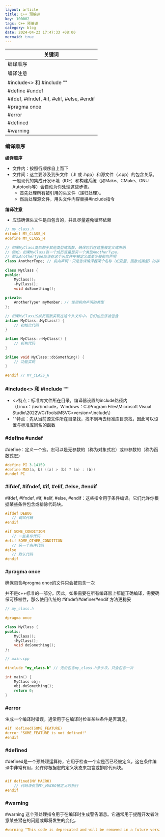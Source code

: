 ```yaml
---
layout: article
title: C++ 预编译
key: 100002
tags: C++ 预编译
category: blog
date: 2024-04-23 17:47:33 +08:00
mermaid: true
---
```


  | 关键词 |
  |---|
  | 编译顺序 |
  | 编译注意 |
  | #include<> 和 #include "" |
  | #define #undef |
  | #ifdef, #ifndef, #if, #elif, #else, #endif |
  | #pragma once |
  | #error |
  | #defined |
  | #warning |

### 编译顺序

**编译顺序**

 * 文件内：按照行顺序自上而下
 * 文件间：这主要涉及到头文件（.h 或 .hpp）和源文件（.cpp）的包含关系。一般现代的集成开发环境（IDE）和构建系统（如Make、CMake、GNU Autotools等）会自动为你处理这些步骤。
   * 首先处理所有被引用的头文件（递归处理）。
   * 然后处理源文件，用头文件内容替换#include指令
<!--more-->
**编译注意**

 * 应该确保头文件是自包含的，并且尽量避免循环依赖

  ```c++
  // my_class.h  
  #ifndef MY_CLASS_H  
  #define MY_CLASS_H  
    
  // 如果MyClass类依赖于其他类型或函数，确保它们在这里被定义或声明  
  // 例如，如果MyClass有一个成员变量是另一个类型AnotherType，  
  // 那么AnotherType应该在这个头文件中被定义或至少被前向声明  
  class AnotherType; // 前向声明：只是告诉编译器某个名称（如变量、函数或类型）的存在，但并未提供其完整的实现或内存布局。
    
  class MyClass {  
  public:  
      MyClass();  
      ~MyClass();  
      void doSomething();  
    
  private:  
      AnotherType* myMember; // 使用前向声明的类型  
  };  
    
  // 如果MyClass的成员函数实现在这个头文件中，它们也应该被包含  
  inline MyClass::MyClass() {  
      // 初始化代码  
  }  
    
  inline MyClass::~MyClass() {  
      // 析构代码  
  }  
    
  inline void MyClass::doSomething() {  
      // 功能实现  
  }  
    
  #endif // MY_CLASS_H
  ```

### #include<> 和 #include ""

  * <>特点：标准库文件所在目录，编译器设置的include路径内（Linux：/usr/include，Windows：C:\Program Files\Microsoft Visual Studio\2022\VC\Tools\MSVC\<version>\include\）
  * ""特点：先从当前源文件所在目录找，找不到再去标准库目录找，因此可以设置与标准库同名的函数

### #define #undef
 #define：定义一个宏。宏可以是无参数的（称为对象式宏）或带参数的（称为函数式宏）

 ```c++
 #define PI 3.14159  
 #define MAX(a, b) ((a) > (b) ? (a) : (b))
 #undef PI
 ```

### #ifdef, #ifndef, #if, #elif, #else, #endif
 #ifdef, #ifndef, #if, #elif, #else, #endif：这些指令用于条件编译。它们允许你根据某些条件包含或排除代码块。

 ```c++
 #ifdef DEBUG  
    // 调试代码  
 #endif  
  
 #if SOME_CONDITION  
    // 一些条件代码  
 #elif SOME_OTHER_CONDITION  
    // 另一个条件代码  
 #else  
    // 默认代码  
 #endif
 ```

 ### #pragma once 

  确保包含#progma once的文件只会被包含一次

  并不是c++标准的一部分。因此，如果需要在所有编译器上都能正确编译，需要确保可移植性，那么使用传统的 #ifndef/#define/#endif 方法更稳妥

```c++
// my_class.h  
  
#pragma once  
  
class MyClass {  
public:  
    MyClass();  
    ~MyClass();  
    void doSomething();  
};

// main.cpp  
  
#include "my_class.h" // 无论包含my_class.h多少次，只会包含一次 
  
int main() {  
    MyClass obj;  
    obj.doSomething();  
    return 0;  
}
```


### #error

生成一个编译时错误，通常用于在编译时检查某些条件是否满足。

```c++
#if !defined(SOME_FEATURE)  
#error "SOME_FEATURE is not defined!"  
#endif
```

### #defined

#defined是一个预处理运算符，它用于检查一个宏是否已经被定义。这在条件编译中非常有用，允许你根据宏的定义状态来包含或排除代码块。

```c++

#if defined(MY_MACRO)  
    // 代码块仅当MY_MACRO被定义时执行  
#endif
```


### #warning

#warning 这个预处理指令用于在编译时生成警告消息。它通常用于提醒开发者注意某些潜在的问题或即将发生的变化。

```c++
#warning "This code is deprecated and will be removed in a future version."
```
